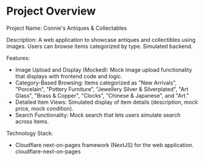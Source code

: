 # Project Overview

Project Name: Connie's Antiques & Collectables

Description: A web application to showcase antiques and collectibles using images. Users can browse items categorized by type. Simulated backend.

Features:
*   Image Upload and Display (Mocked): Mock image upload functionality that displays with frontend code and logic.
*   Category-Based Browsing: Items categorized as "New Arrivals", "Porcelain", "Pottery Furniture", "Jewellery Silver & Silverplated", "Art Glass", "Brass & Copper", "Clocks", "Chinese & Japanese", and "Art."
*   Detailed Item Views: Simulated display of item details (description, mock price, mock condition).
*   Search Functionality: Mock search that lets users simulate search across items.

Technology Stack:
*   Cloudflare next-on-pages framework (NextJS) for the web application.
    <stack>cloudflare-next-on-pages</stack>